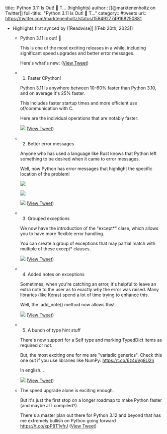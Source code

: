title:: Python 3.11 Is Out! 🎉 T... (highlights)
author:: [[@marktenenholtz on Twitter]]
full-title:: "Python 3.11 Is Out! 🎉 T..."
category:: #tweets
url:: https://twitter.com/marktenenholtz/status/1584927749168250881

- Highlights first synced by [[Readwise]] [[Feb 20th, 2023]]
	- Python 3.11 is out! 🎉
	  
	  This is one of the most exciting releases in a while, including significant speed upgrades and better error messages.
	  
	  Here's what's new: ([View Tweet](https://twitter.com/marktenenholtz/status/1584927749168250881))
	- 1. Faster CPython!
	  
	  Python 3.11 is anywhere between 10-60% faster than Python 3.10, and on average it's 25% faster.
	  
	  This includes faster startup times and more efficient use of/communication with C.
	  
	  Here are the individual operations that are notably faster: 
	  
	  ![](https://pbs.twimg.com/media/Ff7LZLRVEAckQWJ.png) ([View Tweet](https://twitter.com/marktenenholtz/status/1584927757896597504))
	- 2. Better error messages
	  
	  Anyone who has used a language like Rust knows that Python left something to be desired when it came to error messages.
	  
	  Well, now Python has error messages that highlight the specific location of the problem! 
	  
	  ![](https://pbs.twimg.com/media/Ff7LZm9VUAABk0F.png) 
	  
	  ![](https://pbs.twimg.com/media/Ff7LZyZUYAA3PbS.png) 
	  
	  ![](https://pbs.twimg.com/media/Ff7LZ_MVsAEoDi4.png) ([View Tweet](https://twitter.com/marktenenholtz/status/1584927770399846403))
	- 3. Grouped exceptions
	  
	  We now have the introduction of the "except*" clase, which allows you to have more flexible error handling.
	  
	  You can create a group of exceptions that may partial match with multiple of these except* clauses. 
	  
	  ![](https://pbs.twimg.com/media/Ff7LaVDVsAE6kSY.png) ([View Tweet](https://twitter.com/marktenenholtz/status/1584927776255012865))
	- 4. Added notes on exceptions
	  
	  Sometimes, when you're catching an error, it's helpful to leave an extra note to the user as to exactly *why* the error was raised. Many libraries (like Keras) spend a lot of time trying to enhance this.
	  
	  Well, the .add_note() method now allows this! 
	  
	  ![](https://pbs.twimg.com/media/Ff7LaqrVQAEiaVx.png) ([View Tweet](https://twitter.com/marktenenholtz/status/1584927782621937664))
	- 5. A bunch of type hint stuff
	  
	  There's now support for a Self type and marking TypedDict items as required or not.
	  
	  But, the most exciting one for me are "variadic generics". Check this one out if you use libraries like NumPy: https://t.co/6z4uVg8U2n
	  
	  In english... 
	  
	  ![](https://pbs.twimg.com/media/Ff7LbCrUAAA0S65.png) ([View Tweet](https://twitter.com/marktenenholtz/status/1584927788733112320))
	- The speed upgrade alone is exciting enough.
	  
	  But it's just the first stop on a longer roadmap to make Python faster (and maybe JIT compiled?).
	  
	  There's a master plan out there for Python 3.12 and beyond that has me extremely bullish on Python going forward https://t.co/xpP8T1vfrJ ([View Tweet](https://twitter.com/marktenenholtz/status/1584927791757172737))